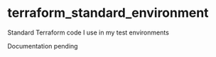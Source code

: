 # terraform_standard_environment
Standard Terraform code I use in my test environments

Documentation pending